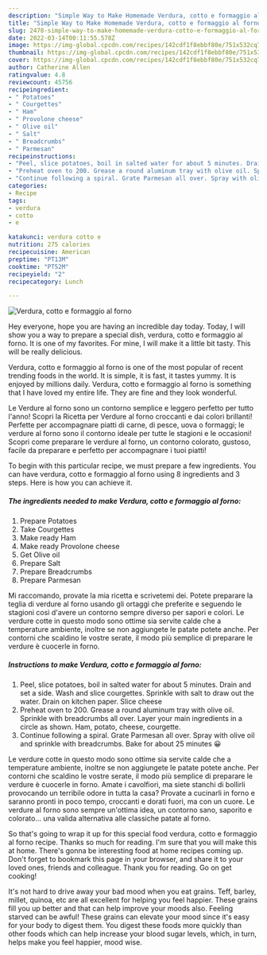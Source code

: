 ```yaml
---
description: "Simple Way to Make Homemade Verdura, cotto e formaggio al forno"
title: "Simple Way to Make Homemade Verdura, cotto e formaggio al forno"
slug: 2478-simple-way-to-make-homemade-verdura-cotto-e-formaggio-al-forno
date: 2022-03-14T00:11:55.578Z
image: https://img-global.cpcdn.com/recipes/142cdf1f8ebbf80e/751x532cq70/verdura-cotto-e-formaggio-al-forno-recipe-main-photo.jpg
thumbnail: https://img-global.cpcdn.com/recipes/142cdf1f8ebbf80e/751x532cq70/verdura-cotto-e-formaggio-al-forno-recipe-main-photo.jpg
cover: https://img-global.cpcdn.com/recipes/142cdf1f8ebbf80e/751x532cq70/verdura-cotto-e-formaggio-al-forno-recipe-main-photo.jpg
author: Catherine Allen
ratingvalue: 4.8
reviewcount: 45756
recipeingredient:
- " Potatoes"
- " Courgettes"
- " Ham"
- " Provolone cheese"
- " Olive oil"
- " Salt"
- " Breadcrumbs"
- " Parmesan"
recipeinstructions:
- "Peel, slice potatoes, boil in salted water for about 5 minutes. Drain and set a side. Wash and slice courgettes. Sprinkle with salt to draw out the water. Drain on kitchen paper. Slice cheese"
- "Preheat oven to 200. Grease a round aluminum tray with olive oil. Sprinkle with breadcrumbs all over. Layer your main ingredients in a circle as shown. Ham, potato, cheese, courgette."
- "Continue following a spiral. Grate Parmesan all over. Spray with olive oil and sprinkle with breadcrumbs. Bake for about 25 minutes 😀"
categories:
- Recipe
tags:
- verdura
- cotto
- e

katakunci: verdura cotto e 
nutrition: 275 calories
recipecuisine: American
preptime: "PT13M"
cooktime: "PT52M"
recipeyield: "2"
recipecategory: Lunch

---
```



![Verdura, cotto e formaggio al forno](https://img-global.cpcdn.com/recipes/142cdf1f8ebbf80e/751x532cq70/verdura-cotto-e-formaggio-al-forno-recipe-main-photo.jpg)

Hey everyone, hope you are having an incredible day today. Today, I will show you a way to prepare a special dish, verdura, cotto e formaggio al forno. It is one of my favorites. For mine, I will make it a little bit tasty. This will be really delicious.

Verdura, cotto e formaggio al forno is one of the most popular of recent trending foods in the world. It is simple, it is fast, it tastes yummy. It is enjoyed by millions daily. Verdura, cotto e formaggio al forno is something that I have loved my entire life. They are fine and they look wonderful.

Le Verdure al forno sono un contorno semplice e leggero perfetto per tutto l&#39;anno! Scopri la Ricetta per Verdure al forno croccanti e dai colori brillanti! Perfette per accompagnare piatti di carne, di pesce, uova o formaggi; le verdure al forno sono il contorno ideale per tutte le stagioni e le occasioni! Scopri come preparare le verdure al forno, un contorno colorato, gustoso, facile da preparare e perfetto per accompagnare i tuoi piatti!


To begin with this particular recipe, we must prepare a few ingredients. You can have verdura, cotto e formaggio al forno using 8 ingredients and 3 steps. Here is how you can achieve it.

<!--inarticleads1-->

##### The ingredients needed to make Verdura, cotto e formaggio al forno:

1. Prepare  Potatoes
1. Take  Courgettes
1. Make ready  Ham
1. Make ready  Provolone cheese
1. Get  Olive oil
1. Prepare  Salt
1. Prepare  Breadcrumbs
1. Prepare  Parmesan


Mi raccomando, provate la mia ricetta e scrivetemi dei. Potete preparare la teglia di verdure al forno usando gli ortaggi che preferite e seguendo le stagioni così d&#39;avere un contorno sempre diverso per sapori e colori. Le verdure cotte in questo modo sono ottime sia servite calde che a temperature ambiente, inoltre se non aggiungete le patate potete anche. Per contorni che scaldino le vostre serate, il modo più semplice di preparare le verdure è cuocerle in forno. 

<!--inarticleads2-->

##### Instructions to make Verdura, cotto e formaggio al forno:

1. Peel, slice potatoes, boil in salted water for about 5 minutes. Drain and set a side. Wash and slice courgettes. Sprinkle with salt to draw out the water. Drain on kitchen paper. Slice cheese
1. Preheat oven to 200. Grease a round aluminum tray with olive oil. Sprinkle with breadcrumbs all over. Layer your main ingredients in a circle as shown. Ham, potato, cheese, courgette.
1. Continue following a spiral. Grate Parmesan all over. Spray with olive oil and sprinkle with breadcrumbs. Bake for about 25 minutes 😀


Le verdure cotte in questo modo sono ottime sia servite calde che a temperature ambiente, inoltre se non aggiungete le patate potete anche. Per contorni che scaldino le vostre serate, il modo più semplice di preparare le verdure è cuocerle in forno. Amate i cavolfiori, ma siete stanchi di bollirli provocando un terribile odore in tutta la casa? Provate a cucinarli in forno e saranno pronti in poco tempo, croccanti e dorati fuori, ma con un cuore. Le verdure al forno sono sempre un&#39;ottima idea, un contorno sano, saporito e colorato… una valida alternativa alle classiche patate al forno. 

So that's going to wrap it up for this special food verdura, cotto e formaggio al forno recipe. Thanks so much for reading. I'm sure that you will make this at home. There's gonna be interesting food at home recipes coming up. Don't forget to bookmark this page in your browser, and share it to your loved ones, friends and colleague. Thank you for reading. Go on get cooking!

It's not hard to drive away your bad mood when you eat grains. Teff, barley, millet, quinoa, etc are all excellent for helping you feel happier. These grains fill you up better and that can help improve your moods also. Feeling starved can be awful! These grains can elevate your mood since it's easy for your body to digest them. You digest these foods more quickly than other foods which can help increase your blood sugar levels, which, in turn, helps make you feel happier, mood wise.
